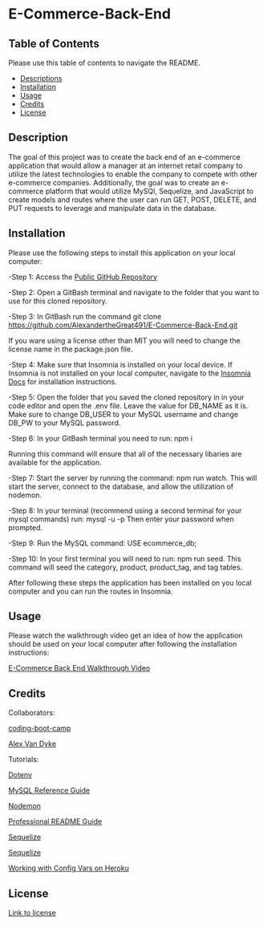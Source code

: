 # E-Commerce-Back-End

## Table of Contents

Please use this table of contents to navigate the README.

- [Descriptions](#description)
- [Installation](#installation)
- [Usage](#usage)
- [Credits](#credits)
- [License](#license)

## Description

The goal of this project was to create the back end of an e-commerce application that would allow a manager at an internet retail company to utilize the latest technologies to enable the company to compete with other e-commerce companies. Additionally, the goal was to create an e-commerce platform that would utilize MySQl, Sequelize, and JavaScript to create models and routes where the user can run GET, POST, DELETE, and PUT requests to leverage and manipulate data in the database.

## Installation

Please use the following steps to install this application on your local computer:

-Step 1: Access the [Public GitHub Repository](https://github.com/AlexandertheGreat491/E-Commerce-Back-End.git)

-Step 2: Open a GitBash terminal and navigate to the folder that you want to use for this cloned repository.

-Step 3: In GitBash run the command git clone https://github.com/AlexandertheGreat491/E-Commerce-Back-End.git

If you ware using a license other than MIT you will need to change the license name in the package.json file.

-Step 4: Make sure that Insomnia is installed on your local device. If Insomnia is not installed on your local computer, navigate to the [Insomnia Docs](https://docs.insomnia.rest/) for installation instructions.

-Step 5: Open the folder that you saved the cloned repository in in your code editor and open the .env file. Leave the value for DB_NAME as it is. Make sure to change DB_USER to your MySQL username and change DB_PW to your MySQL password.

-Step 6: In your GitBash terminal you need to run:
 npm i 

 Running this command will ensure that all of the necessary libaries are available for the application.

-Step 7: Start the server by running the command: npm run watch.
This will start the server, connect to the database, and allow the utilization of nodemon.

-Step 8: In your terminal (recommend using a second terminal for your mysql commands) run: mysql -u <your username> -p
Then enter your password when prompted.

-Step 9: Run the MySQL command: USE ecommerce_db;

-Step 10: In your first terminal you will need to run: npm run seed.
This command will seed the category, product, product_tag, and tag tables.

After following these steps the application has been installed on you local computer and you can run the routes in Insomnia.


## Usage

Please watch the walkthrough video get an idea of how the application should be used on your local computer after following the installation instructions:

[E-Commerce Back End Walkthrough Video](https://vimeo.com/732172741)


## Credits

Collaborators:

[coding-boot-camp](https://github.com/coding-boot-camp/fantastic-umbrella)

[Alex Van Dyke](https://github.com/AlexandertheGreat491)

Tutorials:

[Dotenv](https://www.npmjs.com/package/dotenv)

[MySQL Reference Guide](https://coding-boot-camp.github.io/full-stack/mysql/mysql-reference-guide)

[Nodemon](https://www.npmjs.com/package/nodemon)

[Professional README Guide](https://coding-boot-camp.github.io/full-stack/github/professional-readme-guide)

[Sequelize](https://sequelize.org/v5/manual/getting-started.html)

[Sequelize](https://www.npmjs.com/package/sequelize)

[Working with Config Vars on Heroku](https://www.youtube.com/watch?v=g81LARb914Y&t=13s)

## License

[Link to license](./LICENSE)


